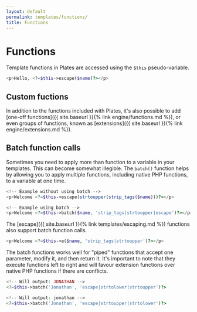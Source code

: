 ```yaml
---
layout: default
permalink: templates/functions/
title: Functions
---
```


Functions
=========

Template functions in Plates are accessed using the `$this` pseudo-variable.

~~~ php
<p>Hello, <?=$this->escape($name)?></p>
~~~


## Custom fuctions

In addition to the functions included with Plates, it's also possible to add [one-off functions]({{ site.baseurl }}{% link engine/functions.md %}), or even groups of functions, known as [extensions]({{ site.baseurl }}{% link engine/extensions.md %}).

## Batch function calls

Sometimes you need to apply more than function to a variable in your templates. This can become somewhat illegible. The `batch()` function helps by allowing you to apply multiple functions, including native PHP functions, to a variable at one time.

~~~ php
<!-- Example without using batch -->
<p>Welcome <?=$this->escape(strtoupper(strip_tags($name)))?></p>

<!-- Example using batch -->
<p>Welcome <?=$this->batch($name, 'strip_tags|strtoupper|escape')?></p>
~~~

The [escape]({{ site.baseurl }}{% link templates/escaping.md %}) functions also support batch function calls.

~~~ php
<p>Welcome <?=$this->e($name, 'strip_tags|strtoupper')?></p>
~~~

The batch functions works well for "piped" functions that accept one parameter, modify it, and then return it. It's important to note that they execute functions left to right and will favour extension functions over native PHP functions if there are conflicts.

~~~ php
<!-- Will output: JONATHAN -->
<?=$this->batch('Jonathan', 'escape|strtolower|strtoupper')?>

<!-- Will output: jonathan -->
<?=$this->batch('Jonathan', 'escape|strtoupper|strtolower')?>
~~~
